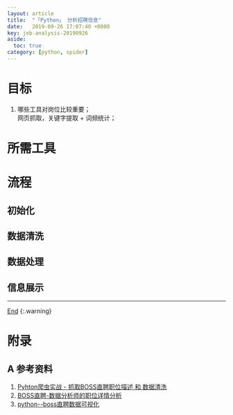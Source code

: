 ```yaml
---
layout: article
title:  "「Python」 分析招聘信息"
date:   2019-09-26 17:07:40 +0800
key: job-analysis-20190926
aside:
  toc: true
category: [python, spider]
---
```

<span id='head'></span>  
<!--more-->

# 目标
1. 哪些工具对岗位比较重要；     
网页抓取，关键字提取 + 词频统计；  

# 所需工具

# 流程
## 初始化

## 数据清洗

## 数据处理

## 信息展示

-------------------  
[End](#head)
{:.warning}  



# 附录
## A 参考资料
1. [Pyhton爬虫实战 - 抓取BOSS直聘职位描述 和 数据清洗](http://www.jtahstu.com/blog/scrapy_zhipin_detail.html)    
1. [BOSS直聘-数据分析师的职位详情分析](https://zhuanlan.zhihu.com/p/60704321)     
1. [python--boss直聘数据可视化](https://blog.csdn.net/qq_31468321/article/details/83247185)    
